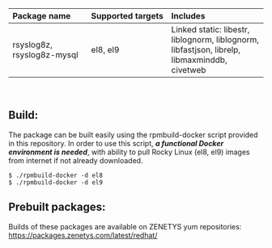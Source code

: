 | Package&nbsp;name | Supported&nbsp;targets | Includes |
| :--- | :--- | :--- |
| rsyslog8z, <nobr>rsyslog8z-mysql</nobr> | el8, el9 | Linked static: libestr, liblognorm, liblognorm, libfastjson, librelp, libmaxminddb, civetweb |
<br/>

## Build:

The package can be built easily using the rpmbuild-docker script provided in this repository. In order to use this script, _**a functional Docker environment is needed**_, with ability to pull Rocky Linux (el8, el9) images from internet if not already downloaded.

```
$ ./rpmbuild-docker -d el8
$ ./rpmbuild-docker -d el9
```

## Prebuilt packages:

Builds of these packages are available on ZENETYS yum repositories:<br/>
https://packages.zenetys.com/latest/redhat/
